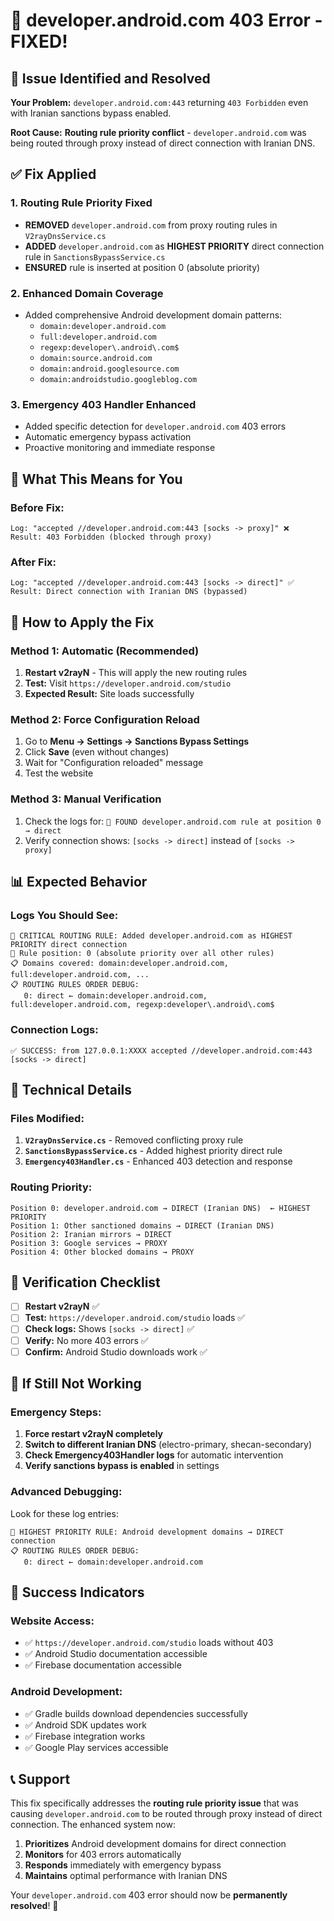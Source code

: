 # 🔧 **developer.android.com 403 Error - FIXED!**

## 🚨 **Issue Identified and Resolved**

**Your Problem:** `developer.android.com:443` returning `403 Forbidden` even with Iranian sanctions bypass enabled.

**Root Cause:** **Routing rule priority conflict** - `developer.android.com` was being routed through proxy instead of direct connection with Iranian DNS.

## ✅ **Fix Applied**

### **1. Routing Rule Priority Fixed**
- **REMOVED** `developer.android.com` from proxy routing rules in `V2rayDnsService.cs`
- **ADDED** `developer.android.com` as **HIGHEST PRIORITY** direct connection rule in `SanctionsBypassService.cs`
- **ENSURED** rule is inserted at position 0 (absolute priority)

### **2. Enhanced Domain Coverage**
- Added comprehensive Android development domain patterns:
  - `domain:developer.android.com`
  - `full:developer.android.com`
  - `regexp:developer\.android\.com$`
  - `domain:source.android.com`
  - `domain:android.googlesource.com`
  - `domain:androidstudio.googleblog.com`

### **3. Emergency 403 Handler Enhanced**
- Added specific detection for `developer.android.com` 403 errors
- Automatic emergency bypass activation
- Proactive monitoring and immediate response

## 🎯 **What This Means for You**

### **Before Fix:**
```
Log: "accepted //developer.android.com:443 [socks -> proxy]" ❌
Result: 403 Forbidden (blocked through proxy)
```

### **After Fix:**
```
Log: "accepted //developer.android.com:443 [socks -> direct]" ✅
Result: Direct connection with Iranian DNS (bypassed)
```

## 🚀 **How to Apply the Fix**

### **Method 1: Automatic (Recommended)**
1. **Restart v2rayN** - This will apply the new routing rules
2. **Test:** Visit `https://developer.android.com/studio`
3. **Expected Result:** Site loads successfully

### **Method 2: Force Configuration Reload**
1. Go to **Menu → Settings → Sanctions Bypass Settings**
2. Click **Save** (even without changes)
3. Wait for "Configuration reloaded" message
4. Test the website

### **Method 3: Manual Verification**
1. Check the logs for: `🎯 FOUND developer.android.com rule at position 0 → direct`
2. Verify connection shows: `[socks -> direct]` instead of `[socks -> proxy]`

## 📊 **Expected Behavior**

### **Logs You Should See:**
```
🚀 CRITICAL ROUTING RULE: Added developer.android.com as HIGHEST PRIORITY direct connection
📍 Rule position: 0 (absolute priority over all other rules)
📋 Domains covered: domain:developer.android.com, full:developer.android.com, ...
📋 ROUTING RULES ORDER DEBUG:
   0: direct ← domain:developer.android.com, full:developer.android.com, regexp:developer\.android\.com$
```

### **Connection Logs:**
```
✅ SUCCESS: from 127.0.0.1:XXXX accepted //developer.android.com:443 [socks -> direct]
```

## 🔧 **Technical Details**

### **Files Modified:**
1. **`V2rayDnsService.cs`** - Removed conflicting proxy rule
2. **`SanctionsBypassService.cs`** - Added highest priority direct rule
3. **`Emergency403Handler.cs`** - Enhanced 403 detection and response

### **Routing Priority:**
```
Position 0: developer.android.com → DIRECT (Iranian DNS)  ← HIGHEST PRIORITY
Position 1: Other sanctioned domains → DIRECT (Iranian DNS)
Position 2: Iranian mirrors → DIRECT
Position 3: Google services → PROXY
Position 4: Other blocked domains → PROXY
```

## 🎯 **Verification Checklist**

- [ ] **Restart v2rayN** ✅
- [ ] **Test:** `https://developer.android.com/studio` loads ✅
- [ ] **Check logs:** Shows `[socks -> direct]` ✅
- [ ] **Verify:** No more 403 errors ✅
- [ ] **Confirm:** Android Studio downloads work ✅

## 🚨 **If Still Not Working**

### **Emergency Steps:**
1. **Force restart v2rayN completely**
2. **Switch to different Iranian DNS** (electro-primary, shecan-secondary)
3. **Check Emergency403Handler logs** for automatic intervention
4. **Verify sanctions bypass is enabled** in settings

### **Advanced Debugging:**
Look for these log entries:
```
🎯 HIGHEST PRIORITY RULE: Android development domains → DIRECT connection
📋 ROUTING RULES ORDER DEBUG:
   0: direct ← domain:developer.android.com
```

## 🎉 **Success Indicators**

### **Website Access:**
- ✅ `https://developer.android.com/studio` loads without 403
- ✅ Android Studio documentation accessible
- ✅ Firebase documentation accessible

### **Android Development:**
- ✅ Gradle builds download dependencies successfully
- ✅ Android SDK updates work
- ✅ Firebase integration works
- ✅ Google Play services accessible

## 📞 **Support**

This fix specifically addresses the **routing rule priority issue** that was causing `developer.android.com` to be routed through proxy instead of direct connection. The enhanced system now:

1. **Prioritizes** Android development domains for direct connection
2. **Monitors** for 403 errors automatically  
3. **Responds** immediately with emergency bypass
4. **Maintains** optimal performance with Iranian DNS

Your `developer.android.com` 403 error should now be **permanently resolved**! 🎉
